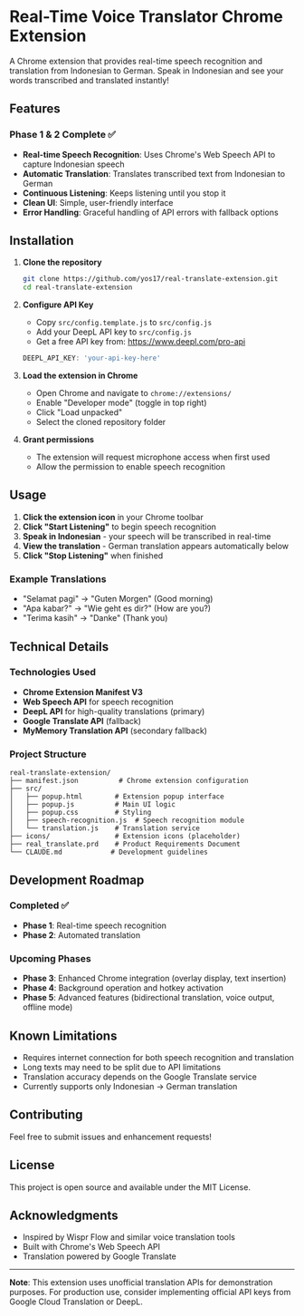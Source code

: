 # Real-Time Voice Translator Chrome Extension

A Chrome extension that provides real-time speech recognition and translation from Indonesian to German. Speak in Indonesian and see your words transcribed and translated instantly!

## Features

### Phase 1 & 2 Complete ✅
- **Real-time Speech Recognition**: Uses Chrome's Web Speech API to capture Indonesian speech
- **Automatic Translation**: Translates transcribed text from Indonesian to German
- **Continuous Listening**: Keeps listening until you stop it
- **Clean UI**: Simple, user-friendly interface
- **Error Handling**: Graceful handling of API errors with fallback options

## Installation

1. **Clone the repository**
   ```bash
   git clone https://github.com/yos17/real-translate-extension.git
   cd real-translate-extension
   ```

2. **Configure API Key**
   - Copy `src/config.template.js` to `src/config.js`
   - Add your DeepL API key to `src/config.js`
   - Get a free API key from: https://www.deepl.com/pro-api
   ```javascript
   DEEPL_API_KEY: 'your-api-key-here'
   ```

3. **Load the extension in Chrome**
   - Open Chrome and navigate to `chrome://extensions/`
   - Enable "Developer mode" (toggle in top right)
   - Click "Load unpacked"
   - Select the cloned repository folder

4. **Grant permissions**
   - The extension will request microphone access when first used
   - Allow the permission to enable speech recognition

## Usage

1. **Click the extension icon** in your Chrome toolbar
2. **Click "Start Listening"** to begin speech recognition
3. **Speak in Indonesian** - your speech will be transcribed in real-time
4. **View the translation** - German translation appears automatically below
5. **Click "Stop Listening"** when finished

### Example Translations
- "Selamat pagi" → "Guten Morgen" (Good morning)
- "Apa kabar?" → "Wie geht es dir?" (How are you?)
- "Terima kasih" → "Danke" (Thank you)

## Technical Details

### Technologies Used
- **Chrome Extension Manifest V3**
- **Web Speech API** for speech recognition
- **DeepL API** for high-quality translations (primary)
- **Google Translate API** (fallback)
- **MyMemory Translation API** (secondary fallback)

### Project Structure
```
real-translate-extension/
├── manifest.json          # Chrome extension configuration
├── src/
│   ├── popup.html        # Extension popup interface
│   ├── popup.js          # Main UI logic
│   ├── popup.css         # Styling
│   ├── speech-recognition.js  # Speech recognition module
│   └── translation.js    # Translation service
├── icons/                # Extension icons (placeholder)
├── real_translate.prd    # Product Requirements Document
└── CLAUDE.md            # Development guidelines
```

## Development Roadmap

### Completed ✅
- **Phase 1**: Real-time speech recognition
- **Phase 2**: Automated translation

### Upcoming Phases
- **Phase 3**: Enhanced Chrome integration (overlay display, text insertion)
- **Phase 4**: Background operation and hotkey activation
- **Phase 5**: Advanced features (bidirectional translation, voice output, offline mode)

## Known Limitations

- Requires internet connection for both speech recognition and translation
- Long texts may need to be split due to API limitations
- Translation accuracy depends on the Google Translate service
- Currently supports only Indonesian → German translation

## Contributing

Feel free to submit issues and enhancement requests!

## License

This project is open source and available under the MIT License.

## Acknowledgments

- Inspired by Wispr Flow and similar voice translation tools
- Built with Chrome's Web Speech API
- Translation powered by Google Translate

---

**Note**: This extension uses unofficial translation APIs for demonstration purposes. For production use, consider implementing official API keys from Google Cloud Translation or DeepL.